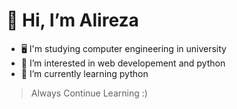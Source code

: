 # 👋 Hi, I’m Alireza
- 🖥️ I'm studying computer engineering in university
- 👀 I’m interested in web developement and python
- 🌱 I’m currently learning python

> Always Continue Learning :)
